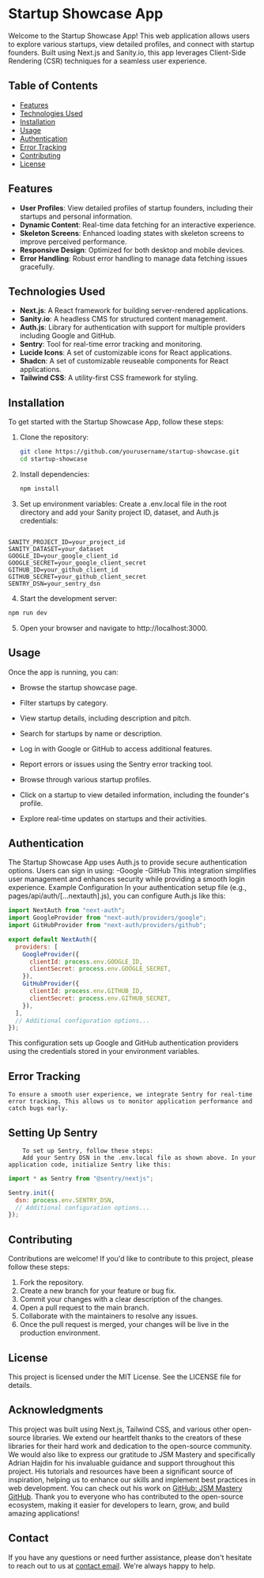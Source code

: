 # Startup Showcase App

Welcome to the Startup Showcase App! This web application allows users to explore various startups, view detailed profiles, and connect with startup founders. Built using Next.js and Sanity.io, this app leverages Client-Side Rendering (CSR) techniques for a seamless user experience.

## Table of Contents

- [Features](#features)
- [Technologies Used](#technologies-used)
- [Installation](#installation)
- [Usage](#usage)
- [Authentication](#authentication)
- [Error Tracking](#error-tracking)
- [Contributing](#contributing)
- [License](#license)

## Features

- **User Profiles**: View detailed profiles of startup founders, including their startups and personal information.
- **Dynamic Content**: Real-time data fetching for an interactive experience.
- **Skeleton Screens**: Enhanced loading states with skeleton screens to improve perceived performance.
- **Responsive Design**: Optimized for both desktop and mobile devices.
- **Error Handling**: Robust error handling to manage data fetching issues gracefully.

## Technologies Used

- **Next.js**: A React framework for building server-rendered applications.
- **Sanity.io**: A headless CMS for structured content management.
- **Auth.js**: Library for authentication with support for multiple providers including Google and GitHub.
- **Sentry**: Tool for real-time error tracking and monitoring.
- **Lucide Icons**: A set of customizable icons for React applications.
- **Shadcn**: A set of customizable reuseable components for React applications.
- **Tailwind CSS**: A utility-first CSS framework for styling.

## Installation

To get started with the Startup Showcase App, follow these steps:

1. Clone the repository:
   ```bash
   git clone https://github.com/yourusername/startup-showcase.git
   cd startup-showcase
   ```
2. Install dependencies:
   ```bash
   npm install
   ```
3. Set up environment variables:
   Create a .env.local file in the root directory and add your Sanity project ID, dataset, and Auth.js credentials:

```text

SANITY_PROJECT_ID=your_project_id
SANITY_DATASET=your_dataset
GOOGLE_ID=your_google_client_id
GOOGLE_SECRET=your_google_client_secret
GITHUB_ID=your_github_client_id
GITHUB_SECRET=your_github_client_secret
SENTRY_DSN=your_sentry_dsn
```

4. Start the development server:

```bash
npm run dev
```

5. Open your browser and navigate to http://localhost:3000.

## Usage

Once the app is running, you can:

- Browse the startup showcase page.
- Filter startups by category.
- View startup details, including description and pitch.
- Search for startups by name or description.
- Log in with Google or GitHub to access additional features.
- Report errors or issues using the Sentry error tracking tool.

- Browse through various startup profiles.
- Click on a startup to view detailed information, including the founder's profile.
- Explore real-time updates on startups and their activities.

## Authentication

The Startup Showcase App uses Auth.js to provide secure authentication options. Users can sign in using:
-Google
-GitHub
This integration simplifies user management and enhances security while providing a smooth login experience.
Example Configuration
In your authentication setup file (e.g., pages/api/auth/[...nextauth].js), you can configure Auth.js like this:

```javascript
import NextAuth from "next-auth";
import GoogleProvider from "next-auth/providers/google";
import GitHubProvider from "next-auth/providers/github";
```

```javascript
export default NextAuth({
  providers: [
    GoogleProvider({
      clientId: process.env.GOOGLE_ID,
      clientSecret: process.env.GOOGLE_SECRET,
    }),
    GitHubProvider({
      clientId: process.env.GITHUB_ID,
      clientSecret: process.env.GITHUB_SECRET,
    }),
  ],
  // Additional configuration options...
});
```

This configuration sets up Google and GitHub authentication providers using the credentials stored in your environment variables.

## Error Tracking

    To ensure a smooth user experience, we integrate Sentry for real-time error tracking. This allows us to monitor application performance and catch bugs early.

## Setting Up Sentry

        To set up Sentry, follow these steps:
        Add your Sentry DSN in the .env.local file as shown above. In your application code, initialize Sentry like this:

```javascript
import * as Sentry from "@sentry/nextjs";

Sentry.init({
  dsn: process.env.SENTRY_DSN,
  // Additional configuration options...
});
```

## Contributing

Contributions are welcome! If you'd like to contribute to this project, please follow these steps:

1. Fork the repository.
2. Create a new branch for your feature or bug fix.
3. Commit your changes with a clear description of the changes.
4. Open a pull request to the main branch.
5. Collaborate with the maintainers to resolve any issues.
6. Once the pull request is merged, your changes will be live in the production environment.

## License

This project is licensed under the MIT License. See the LICENSE file for details.

## Acknowledgments

This project was built using Next.js, Tailwind CSS, and various other open-source libraries. We extend our heartfelt thanks to the creators of these libraries for their hard work and dedication to the open-source community.
We would also like to express our gratitude to JSM Mastery and specifically Adrian Hajdin for his invaluable guidance and support throughout this project. His tutorials and resources have been a significant source of inspiration, helping us to enhance our skills and implement best practices in web development. You can check out his work on [GitHub: JSM Mastery GitHub](https://github.com/adrianhajdin).
Thank you to everyone who has contributed to the open-source ecosystem, making it easier for developers to learn, grow, and build amazing applications!

## Contact

If you have any questions or need further assistance, please don't hesitate to reach out to us at
[contact email](mailto:Fantastizeey@gmail.com). We're always happy to help.
